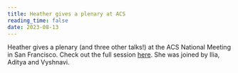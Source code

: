 ```yaml
---
title: Heather gives a plenary at ACS
reading_time: false
date: 2023-08-13
---
```


Heather gives a plenary (and three other talks!) at the ACS National Meeting in San Francisco. Check out the full session [here](https://www.acs.org/meetings/acs-meetings/past-meetings/opening-session/harnessing-the-power-of-data.html). She was joined by Ilia, Aditya and Vyshnavi.

<!--more-->
